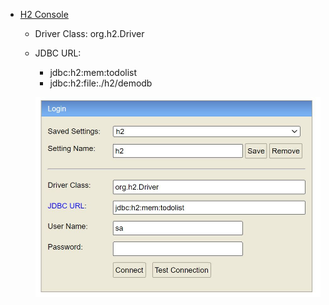 - [H2 Console](http://localhost:9100/h2-console/)
  - Driver Class: org.h2.Driver
  - JDBC URL: 
    - jdbc:h2:mem:todolist
    - jdbc:h2:file:./h2/demodb
  
    ![image](footage/h2-connection.jpg)
